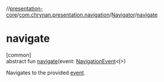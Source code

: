 //[presentation-core](../../../index.md)/[com.chrynan.presentation.navigation](../index.md)/[Navigator](index.md)/[navigate](navigate.md)

# navigate

[common]\
abstract fun [navigate](navigate.md)(event: [NavigationEvent](../-navigation-event/index.md)&lt;[I](index.md)&gt;)

Navigates to the provided [event](navigate.md).
